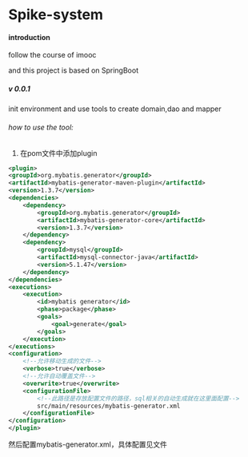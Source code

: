 # Spike-system
#### introduction

follow the course of imooc

and this project is based on SpringBoot

##### v 0.0.1
init environment and use tools to create domain,dao and mapper

###### how to use the tool:
1. 在pom文件中添加plugin
```xml
<plugin>
<groupId>org.mybatis.generator</groupId>
<artifactId>mybatis-generator-maven-plugin</artifactId>
<version>1.3.7</version>
<dependencies>
    <dependency>
        <groupId>org.mybatis.generator</groupId>
        <artifactId>mybatis-generator-core</artifactId>
        <version>1.3.7</version>
    </dependency>
    <dependency>
        <groupId>mysql</groupId>
        <artifactId>mysql-connector-java</artifactId>
        <version>5.1.47</version>
    </dependency>
</dependencies>
<executions>
    <execution>
        <id>mybatis generator</id>
        <phase>package</phase>
        <goals>
            <goal>generate</goal>
        </goals>
    </execution>
</executions>
<configuration>
    <!--允许移动生成的文件-->
    <verbose>true</verbose>
    <!--允许自动覆盖文件-->
    <overwrite>true</overwrite>
    <configurationFile>
        <!--此路径是存放配置文件的路径，sql相关的自动生成就在这里面配置-->
        src/main/resources/mybatis-generator.xml
    </configurationFile>
</configuration>
</plugin>
```
然后配置mybatis-generator.xml，具体配置见文件